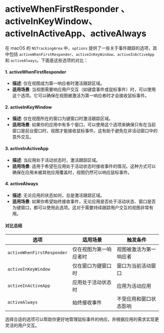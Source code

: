 # activeWhenFirstResponder 、activeInKeyWindow、activeInActiveApp、activeAlways

在 macOS 的 `NSTrackingArea` 中，`options` 提供了一些关于事件跟踪的选项，其中包括 `activeWhenFirstResponder`、`activeInKeyWindow`、`activeInActiveApp` 和 `activeAlways`。下面是这些选项的对比：

#### 1. **activeWhenFirstResponder**

* **描述**: 仅在视图成为第一响应者时激活跟踪区域。
* **适用场景**: 当视图需要响应用户交互（如键盘事件或鼠标事件）时，可以使用这个选项。它可以确保在视图被激活为第一响应者时才会接收鼠标事件。

#### 2. **activeInKeyWindow**

* **描述**: 仅在视图所在的窗口为键窗口时激活跟踪区域。
* **适用场景**: 如果你的应用中有多个窗口，可以使用这个选项来确保只有在当前窗口是前台窗口时，视图才能接收鼠标事件。这有助于避免在非活动窗口中的意外交互。

#### 3. **activeInActiveApp**

* **描述**: 当应用处于活动状态时，激活跟踪区域。
* **适用场景**: 适用于希望在应用处于活动状态时接收事件的情况。这种方式可以确保在应用未被其他应用覆盖时，视图仍然可以响应鼠标事件。

#### 4. **activeAlways**

* **描述**: 无论应用的状态如何，总是激活跟踪区域。
* **适用场景**: 如果你希望始终接收事件，无论应用是否处于活动状态、窗口是否为键窗口，都可以使用此选项。这对于需要持续跟踪用户交互的视图非常有用。

#### 对比总结

| 选项                         | 适用场景        | 触发条件        |
| -------------------------- | ----------- | ----------- |
| `activeWhenFirstResponder` | 仅在视图为第一响应者时 | 视图被激活为第一响应者 |
| `activeInKeyWindow`        | 仅在窗口为键窗口时   | 窗口为当前活动窗口   |
| `activeInActiveApp`        | 应用处于活动状态时   | 应用为活动应用     |
| `activeAlways`             | 始终接收事件      | 不受应用和窗口状态影响 |

选择合适的选项可以帮助你更好地管理鼠标事件的响应，并根据应用的需求实现更灵活的用户交互。
